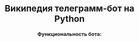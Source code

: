 <h1 align="center"> Википедия телеграмм-бот на Python </h1>
<h3 align="center"> Функциональность бота: </h3>
